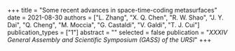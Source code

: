 +++
title = "Some recent advances in space-time-coding metasurfaces"
date = 2021-08-30
authors = ["L. Zhang", "X. Q. Chen", "R. W. Shao", "J. Y. Dai", "Q. Cheng", "M. Moccia", "G. Castaldi", "V. Galdi", "T. J. Cui"]
publication_types = ["1"]
abstract = ""
selected = false
publication = "*XXXIV General Assembly and Scientific Symposium (GASS) of the URSI*"
+++

